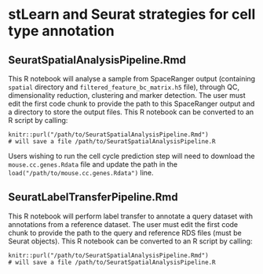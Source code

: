 # stLearn and Seurat strategies for cell type annotation

## SeuratSpatialAnalysisPipeline.Rmd

This R notebook will analyse a sample from SpaceRanger output (containing `spatial` directory and `filtered_feature_bc_matrix.h5` file), through QC, dimensionality reduction, clustering and marker detection. The user must edit the first code chunk to provide the path to this SpaceRanger output and a directory to store the output files. This R notebook can be converted to an R script by calling:

```
knitr::purl("/path/to/SeuratSpatialAnalysisPipeline.Rmd")
# will save a file /path/to/SeuratSpatialAnalysisPipeline.R
```

Users wishing to run the cell cycle prediction step will need to download the `mouse.cc.genes.Rdata` file and update the path in the `load("/path/to/mouse.cc.genes.Rdata")` line. 

##  SeuratLabelTransferPipeline.Rmd

This R notebook will perform label transfer to annotate a query dataset with annotations from a reference dataset. The user must edit the first code chunk to provide the path to the query and reference RDS files (must be Seurat objects). This R notebook can be converted to an R script by calling:

```
knitr::purl("/path/to/SeuratSpatialAnalysisPipeline.Rmd")
# will save a file /path/to/SeuratSpatialAnalysisPipeline.R
```
